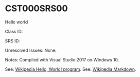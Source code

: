 # CST000SRS00
Hello world


Class ID: <Pokemon>

SRS ID: <CST100SRS00>

Unresolved Issues:  None. 

Notes: Compiled with Visual Studio 2017 on Windows 10. 

See: [Wikipedia Hello, World! program](https://en.wikipedia.org/wiki/%22Hello,_World!%22_program).
See: [Wikipedia Markdown](https://en.wikipedia.org/wiki/Markdown).
